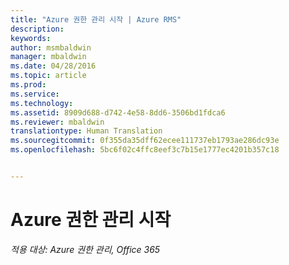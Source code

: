 ```yaml
---
title: "Azure 권한 관리 시작 | Azure RMS"
description: 
keywords: 
author: msmbaldwin
manager: mbaldwin
ms.date: 04/28/2016
ms.topic: article
ms.prod: 
ms.service: 
ms.technology: 
ms.assetid: 8909d688-d742-4e58-8dd6-3506bd1fdca6
ms.reviewer: mbaldwin
translationtype: Human Translation
ms.sourcegitcommit: 0f355da35dff62ecee111737eb1793ae286dc93e
ms.openlocfilehash: 5bc6f02c4ffc8eef3c7b15e1777ec4201b357c18


---
```


# Azure 권한 관리 시작

*적용 대상: Azure 권한 관리, Office 365*




<!--HONumber=Jun16_HO4-->


